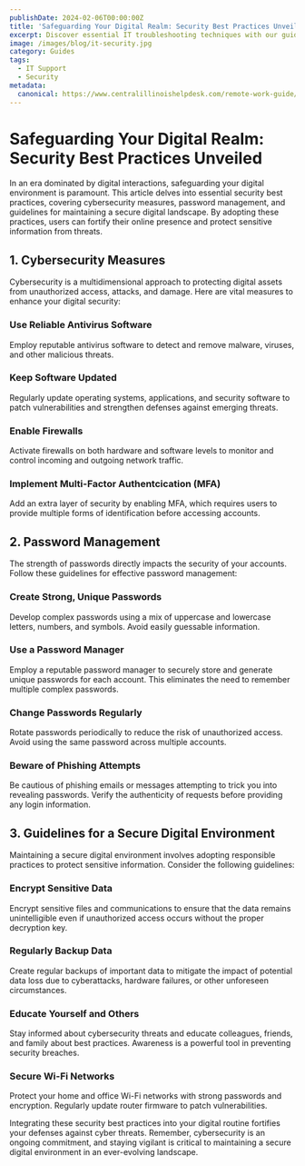 ```yaml
---
publishDate: 2024-02-06T00:00:00Z
title: 'Safeguarding Your Digital Realm: Security Best Practices Unveiled'
excerpt: Discover essential IT troubleshooting techniques with our guide. Learn systematic steps to resolve software glitches, hardware issues, and connectivity problems. Improve your IT skills for efficient problem-solving and enhanced system understanding
image: /images/blog/it-security.jpg
category: Guides
tags:
  - IT Support
  - Security
metadata:
  canonical: https://www.centralillinoishelpdesk.com/remote-work-guide/
---
```


# Safeguarding Your Digital Realm: Security Best Practices Unveiled

In an era dominated by digital interactions, safeguarding your digital environment is paramount. This article delves into essential security best practices, covering cybersecurity measures, password management, and guidelines for maintaining a secure digital landscape. By adopting these practices, users can fortify their online presence and protect sensitive information from threats.

## 1. Cybersecurity Measures

Cybersecurity is a multidimensional approach to protecting digital assets from unauthorized access, attacks, and damage. Here are vital measures to enhance your digital security:

### Use Reliable Antivirus Software

Employ reputable antivirus software to detect and remove malware, viruses, and other malicious threats.

### Keep Software Updated

Regularly update operating systems, applications, and security software to patch vulnerabilities and strengthen defenses against emerging threats.

### Enable Firewalls

Activate firewalls on both hardware and software levels to monitor and control incoming and outgoing network traffic.

### Implement Multi-Factor Authentcication (MFA)

Add an extra layer of security by enabling MFA, which requires users to provide multiple forms of identification before accessing accounts.

## 2. Password Management

The strength of passwords directly impacts the security of your accounts. Follow these guidelines for effective password management:

### Create Strong, Unique Passwords

Develop complex passwords using a mix of uppercase and lowercase letters, numbers, and symbols. Avoid easily guessable information.

### Use a Password Manager

Employ a reputable password manager to securely store and generate unique passwords for each account. This eliminates the need to remember multiple complex passwords.

### Change Passwords Regularly

Rotate passwords periodically to reduce the risk of unauthorized access. Avoid using the same password across multiple accounts.

### Beware of Phishing Attempts

Be cautious of phishing emails or messages attempting to trick you into revealing passwords. Verify the authenticity of requests before providing any login information.

## 3. Guidelines for a Secure Digital Environment

Maintaining a secure digital environment involves adopting responsible practices to protect sensitive information. Consider the following guidelines:

### Encrypt Sensitive Data

Encrypt sensitive files and communications to ensure that the data remains unintelligible even if unauthorized access occurs without the proper decryption key.

### Regularly Backup Data

Create regular backups of important data to mitigate the impact of potential data loss due to cyberattacks, hardware failures, or other unforeseen circumstances.

### Educate Yourself and Others

Stay informed about cybersecurity threats and educate colleagues, friends, and family about best practices. Awareness is a powerful tool in preventing security breaches.

### Secure Wi-Fi Networks

Protect your home and office Wi-Fi networks with strong passwords and encryption. Regularly update router firmware to patch vulnerabilities.

Integrating these security best practices into your digital routine fortifies your defenses against cyber threats. Remember, cybersecurity is an ongoing commitment, and staying vigilant is critical to maintaining a secure digital environment in an ever-evolving landscape.
